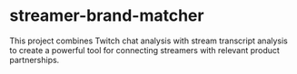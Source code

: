# streamer-brand-matcher
This project combines Twitch chat analysis with stream transcript analysis to create a powerful tool for connecting streamers with relevant product partnerships.
